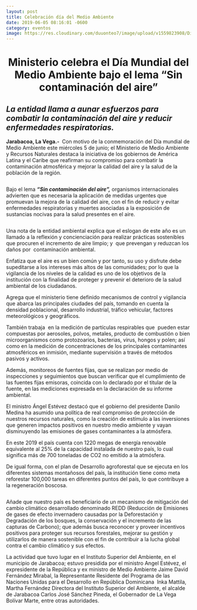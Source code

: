 ```yaml
---
layout: post
title: Celebración día del Medio Ambiente
date: 2019-06-05 08:16:01 -0600
category: eventos
image: https://res.cloudinary.com/duuonteo7/image/upload/v1559823908/Dia%20del%20medio%20Ambiente/D8TiLdyV4AAO0ci.jpg
---
```

<html>
<head>

</head>
<body>
<h1 align="center"><strong>Ministerio celebra el D&iacute;a Mundial del Medio Ambiente bajo el lema &ldquo;Sin contaminaci&oacute;n del aire&rdquo;</strong></h1>

<h2><strong><em>La entidad llama a aunar esfuerzos para combatir la contaminaci&oacute;n del aire y reducir enfermedades respiratorias.</em></strong></h2>

<p><strong>Jarabacoa, La Vega.- </strong>&nbsp;Con motivo de la conmemoraci&oacute;n del D&iacute;a mundial de Medio Ambiente este mi&eacute;rcoles 5 de junio; el Ministerio de Medio Ambiente y Recursos Naturales destaca la iniciativa de los gobiernos de Am&eacute;rica Latina y el Caribe que reafirman su compromiso para combatir la contaminaci&oacute;n atmosf&eacute;rica y mejorar la calidad del aire y la salud de la poblaci&oacute;n de la regi&oacute;n.</p>

<p><img alt="" src="https://res.cloudinary.com/duuonteo7/image/upload/v1559823921/Dia%20del%20medio%20Ambiente/D8Tsv_RVsAA7trd.jpg" /></p>

<p>Bajo el lema <strong><em>&ldquo;Sin contaminaci&oacute;n del aire&rdquo;,</em></strong> organismos internacionales advierten que es necesaria la aplicaci&oacute;n de medidas urgentes que promuevan la mejora de la calidad del aire, con el fin de reducir y evitar enfermedades respiratorias y muertes asociadas a la exposici&oacute;n de sustancias nocivas para la salud presentes en el aire.</p>

<p><img alt="" src="https://res.cloudinary.com/duuonteo7/image/upload/v1559823908/Dia%20del%20medio%20Ambiente/D8TiLdyV4AAO0ci.jpg" /></p>

<p>Una nota de la entidad ambiental explica que el eslogan de este a&ntilde;o es un llamado a la reflexi&oacute;n y concienciaci&oacute;n para realizar pr&aacute;cticas sostenibles que procuren el incremento de aire limpio; y&nbsp; que prevengan y reduzcan los da&ntilde;os por&nbsp; contaminaci&oacute;n ambiental.</p>

<p>Enfatiza que el aire es un bien com&uacute;n y por tanto, su uso y disfrute debe supeditarse a los intereses m&aacute;s altos de las comunidades; por lo que la vigilancia de los niveles de la calidad es uno de los objetivos de la instituci&oacute;n con la finalidad de proteger y prevenir el deterioro de la salud ambiental de los ciudadanos.</p>

<p>Agrega que el ministerio tiene definido mecanismos de control y vigilancia que abarca las principales ciudades del pa&iacute;s, tomando en cuenta la densidad poblacional, desarrollo industrial, tr&aacute;fico vehicular, factores meteorol&oacute;gicos y geogr&aacute;ficos.</p>

<p>Tambi&eacute;n trabaja&nbsp; en la medici&oacute;n de part&iacute;culas respirables que&nbsp; pueden estar compuestas por aerosoles, polvos, metales, producto de combusti&oacute;n o bien microorganismos como protozoarios, bacterias, virus, hongos y polen; as&iacute; como en la medici&oacute;n de concentraciones de los principales contaminantes atmosf&eacute;ricos en inmisi&oacute;n, mediante supervisi&oacute;n a trav&eacute;s de m&eacute;todos pasivos y activos.</p>

<p>Adem&aacute;s, monitoreos de fuentes fijas, que se realizan por medio de inspecciones y seguimientos que buscan verificar que el cumplimiento de las fuentes fijas emisoras, coincida con lo declarado por el titular de la fuente, en las mediciones expresada en la declaraci&oacute;n de su informe ambiental.</p>

<p>El ministro &Aacute;ngel Est&eacute;vez destac&oacute; que el gobierno del presidente Danilo Medina ha asumido una pol&iacute;tica de real compromiso de protecci&oacute;n de nuestros recursos naturales, como la creaci&oacute;n de est&iacute;mulo a las inversiones que generen impactos positivos en nuestro medio ambiente y vayan disminuyendo las emisiones de gases contaminantes a la atm&oacute;sfera.</p>

<p>En este 2019 el pa&iacute;s cuenta con 1220 megas de energ&iacute;a renovable equivalente al 25% de la capacidad instalada de nuestro pa&iacute;s, lo cual significa m&aacute;s de 700 toneladas de CO2 no emitido a la atm&oacute;sfera.</p>

<p>De igual forma, con el plan de Desarrollo agroforestal que se ejecuta en los diferentes sistemas monta&ntilde;osos del pa&iacute;s, la instituci&oacute;n tiene como meta reforestar 100,000 tareas en diferentes puntos del pa&iacute;s, lo que contribuye a la regeneraci&oacute;n boscosa.</p>

<p><img alt="" src="https://res.cloudinary.com/duuonteo7/image/upload/v1559823918/Dia%20del%20medio%20Ambiente/D8UbQSnUIAAcpLP.jpg" /></p>

<p>A&ntilde;ade que nuestro pa&iacute;s es beneficiario de un mecanismo de mitigaci&oacute;n del cambio clim&aacute;tico desarrollado denominado REDD (Reducci&oacute;n de Emisiones de gases de efecto invernadero causadas por la Deforestaci&oacute;n y Degradaci&oacute;n de los bosques, la conservaci&oacute;n y el incremento de las capturas de Carbono); que adem&aacute;s busca reconocer y proveer incentivos positivos para proteger sus recursos forestales, mejorar su gesti&oacute;n y utilizarlos de manera sostenible con el fin de contribuir a la lucha global contra el cambio clim&aacute;tico y sus efectos.</p>

<p>La actividad que tuvo lugar en el Instituto Superior del Ambiente, en el municipio de Jarabacoa; estuvo presidida por el ministro Angel Est&eacute;vez, el expresidente de la Rep&uacute;blica y ex ministro de Medio Ambiente Jaime David Fern&aacute;ndez Mirabal, la Representante Residente del Programa de las&nbsp; Naciones Unidas para el Desarrollo en Rep&uacute;blica Dominicana&nbsp; Inka Mattila, Martha Fern&aacute;ndez Directora del Instituto Superior del Ambiente, el alcalde de Jarabacoa Carlos Jos&eacute; S&aacute;nchez Pineda, el Gobernador de La Vega Bol&iacute;var Marte, entre otras autoridades.</p>

<p><img alt="" src="https://res.cloudinary.com/duuonteo7/image/upload/v1559823919/Dia%20del%20medio%20Ambiente/D8UbPshVsAA2io_.jpg" /></p>

</body>
</html>
